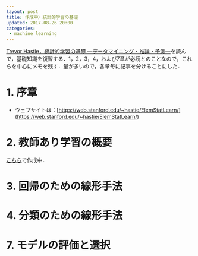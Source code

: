 ```yaml
---
layout: post
title: 作成中）統計的学習の基礎
updated: 2017-08-26 20:00 
categories:
 - machine learning
---
```


[Trevor Hastie，統計的学習の基礎 ―データマイニング・推論・予測―](http://www.kyoritsu-pub.co.jp/bookdetail/9784320123625)を読んで，基礎知識を復習する．1，2，3，4，および7章が必読とのことなので，これらを中心にメモを残す．量が多いので，各章毎に記事を分けることにした．

# 1. 序章

* ウェブサイトは：[https://web.stanford.edu/~hastie/ElemStatLearn/](https://web.stanford.edu/~hastie/ElemStatLearn/)

# 2. 教師あり学習の概要

[こちら](https://haltaro.github.io/2017/8/26/section2)で作成中．

# 3. 回帰のための線形手法

# 4. 分類のための線形手法

# 7. モデルの評価と選択

